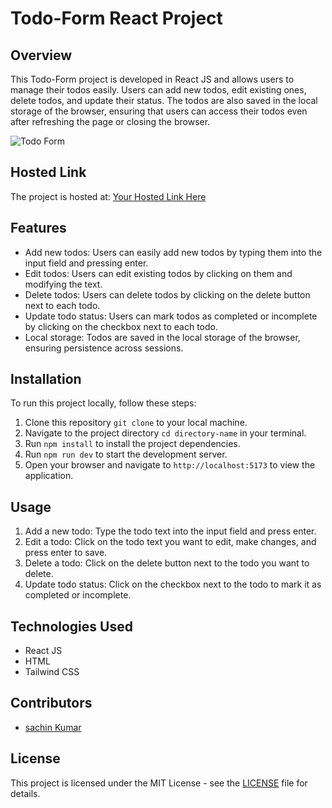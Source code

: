 # Todo-Form React Project

## Overview
This Todo-Form project is developed in React JS and allows users to manage their todos easily. Users can add new todos, edit existing ones, delete todos, and update their status.
The todos are also saved in the local storage of the browser, ensuring that users can access their todos even after refreshing the page or closing the browser.

![Todo Form]()

## Hosted Link
The project is hosted at: [Your Hosted Link Here](https://sachin-todotracker.netlify.app/)


## Features
- Add new todos: Users can easily add new todos by typing them into the input field and pressing enter.
- Edit todos: Users can edit existing todos by clicking on them and modifying the text.
- Delete todos: Users can delete todos by clicking on the delete button next to each todo.
- Update todo status: Users can mark todos as completed or incomplete by clicking on the checkbox next to each todo.
- Local storage: Todos are saved in the local storage of the browser, ensuring persistence across sessions.

## Installation
To run this project locally, follow these steps:

1. Clone this repository `git clone` to your local machine.
2. Navigate to the project directory `cd directory-name` in your terminal.
3. Run `npm install` to install the project dependencies.
4. Run `npm run dev` to start the development server.
5. Open your browser and navigate to `http://localhost:5173` to view the application.

## Usage
1. Add a new todo: Type the todo text into the input field and press enter.
2. Edit a todo: Click on the todo text you want to edit, make changes, and press enter to save.
3. Delete a todo: Click on the delete button next to the todo you want to delete.
4. Update todo status: Click on the checkbox next to the todo to mark it as completed or incomplete.

## Technologies Used
- React JS
- HTML
- Tailwind CSS

## Contributors
- [sachin Kumar](https://github.com/SachinSawariya)

## License
This project is licensed under the MIT License - see the [LICENSE](LICENSE) file for details.
